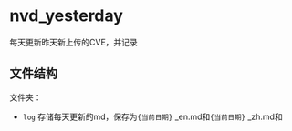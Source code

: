 # nvd_yesterday
每天更新昨天新上传的CVE，并记录
## 文件结构
文件夹：
 - `log` 存储每天更新的md，保存为`{当前日期}` _en.md和`{当前日期}` _zh.md和 
